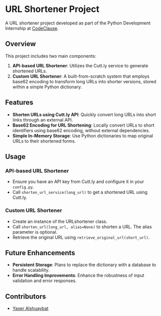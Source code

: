 # URL Shortener Project
A URL shortener project developed as part of the Python Development Internship at [CodeClause](https://www.linkedin.com/company/codeclause/).

## Overview
This project includes two main components:
1. **API-based URL Shortener**: Utilizes the Cutt.ly service to generate shortened URLs.
2. **Custom URL Shortener**: A built-from-scratch system that employs base62 encoding to transform long URLs into shorter versions, stored within a simple Python dictionary.

## Features
- **Shorten URLs using Cutt.ly API**: Quickly convert long URLs into short links through an external API.
- **Base62 Encoding for URL Shortening**: Locally convert URLs to short identifiers using base62 encoding, without external dependencies.
- **Simple In-Memory Storage**: Use Python dictionaries to map original URLs to their shortened forms.

## Usage
### API-based URL Shortener
- Ensure you have an API key from Cutt.ly and configure it in your `config.py`.
- Call `shorten_url_service(long_url)` to get a shortened URL using Cutt.ly.

### Custom URL Shortener
- Create an instance of the URLshortener class.
- Call `shorten_url(long_url, alias=None)` to shorten a URL. The alias parameter is optional.
- Retrieve the original URL using `retrieve_original_url(short_url)`.

## Future Enhancements
- **Persistent Storage**: Plans to replace the dictionary with a database to handle scalability.
- **Error Handling Improvements**: Enhance the robustness of input validation and error responses.

## Contributors
- [Yaser Alshuaybat](https://www.linkedin.com/in/yaser-alshuaybat-611069268/)
